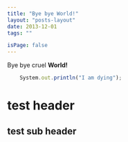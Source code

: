 ```yaml
---
title: "Bye bye World!"
layout: "posts-layout"
date: 2013-12-01
tags: ""

isPage: false
---
```


Bye bye cruel **World!**


``` javascript
    System.out.println("I am dying");
```

# test header
## test sub header

